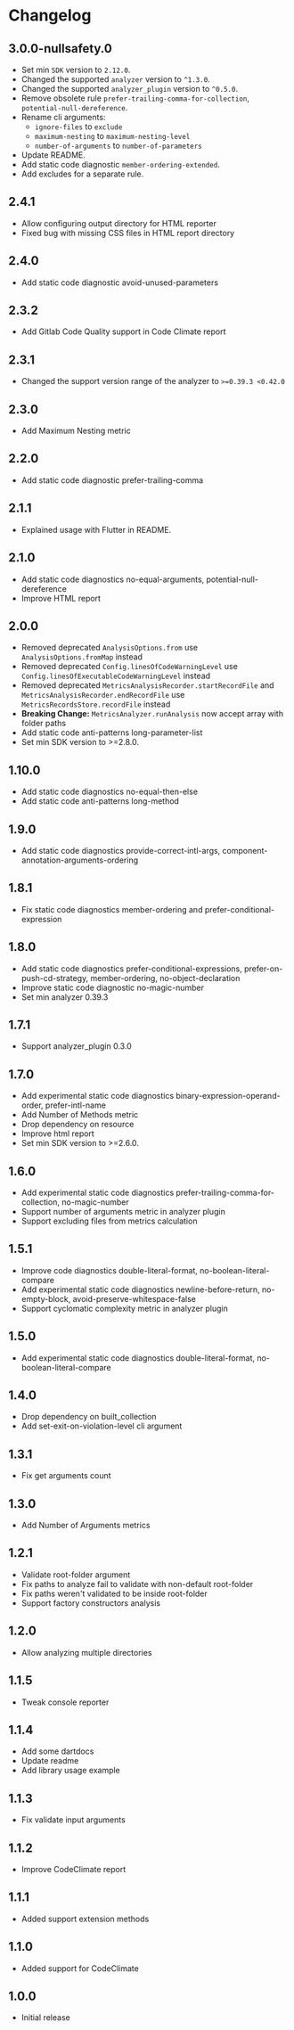 # Changelog

## 3.0.0-nullsafety.0

* Set min `SDK` version to `2.12.0`.
* Changed the supported `analyzer` version to `^1.3.0`.
* Changed the supported `analyzer_plugin` version to `^0.5.0`.
* Remove obsolete rule `prefer-trailing-comma-for-collection`, `potential-null-dereference`.
* Rename cli arguments:
  * `ignore-files` to `exclude`
  * `maximum-nesting` to `maximum-nesting-level`
  * `number-of-arguments` to `number-of-parameters`
* Update README.
* Add static code diagnostic `member-ordering-extended`.
* Add excludes for a separate rule.

## 2.4.1

* Allow configuring output directory for HTML reporter
* Fixed bug with missing CSS files in HTML report directory

## 2.4.0

* Add static code diagnostic avoid-unused-parameters

## 2.3.2

* Add Gitlab Code Quality support in Code Climate report

## 2.3.1

* Changed the support version range of the analyzer to `>=0.39.3 <0.42.0`

## 2.3.0

* Add Maximum Nesting metric

## 2.2.0

* Add static code diagnostic prefer-trailing-comma

## 2.1.1

* Explained usage with Flutter in README.

## 2.1.0

* Add static code diagnostics no-equal-arguments, potential-null-dereference
* Improve HTML report

## 2.0.0

* Removed deprecated `AnalysisOptions.from` use `AnalysisOptions.fromMap` instead
* Removed deprecated `Config.linesOfCodeWarningLevel` use `Config.linesOfExecutableCodeWarningLevel` instead
* Removed deprecated `MetricsAnalysisRecorder.startRecordFile` and `MetricsAnalysisRecorder.endRecordFile` use `MetricsRecordsStore.recordFile` instead
* **Breaking Change:** `MetricsAnalyzer.runAnalysis` now accept array with folder paths
* Add static code anti-patterns long-parameter-list
* Set min SDK version to >=2.8.0.

## 1.10.0

* Add static code diagnostics no-equal-then-else
* Add static code anti-patterns long-method

## 1.9.0

* Add static code diagnostics provide-correct-intl-args, component-annotation-arguments-ordering

## 1.8.1

* Fix static code diagnostics member-ordering and prefer-conditional-expression

## 1.8.0

* Add static code diagnostics prefer-conditional-expressions, prefer-on-push-cd-strategy, member-ordering, no-object-declaration
* Improve static code diagnostic no-magic-number
* Set min analyzer 0.39.3

## 1.7.1

* Support analyzer_plugin 0.3.0

## 1.7.0

* Add experimental static code diagnostics binary-expression-operand-order, prefer-intl-name
* Add Number of Methods metric
* Drop dependency on resource
* Improve html report
* Set min SDK version to >=2.6.0.

## 1.6.0

* Add experimental static code diagnostics prefer-trailing-comma-for-collection, no-magic-number
* Support number of arguments metric in analyzer plugin
* Support excluding files from metrics calculation

## 1.5.1

* Improve code diagnostics double-literal-format, no-boolean-literal-compare
* Add experimental static code diagnostics newline-before-return, no-empty-block, avoid-preserve-whitespace-false
* Support cyclomatic complexity metric in analyzer plugin

## 1.5.0

* Add experimental static code diagnostics double-literal-format, no-boolean-literal-compare

## 1.4.0

* Drop dependency on built_collection
* Add set-exit-on-violation-level cli argument

## 1.3.1

* Fix get arguments count

## 1.3.0

* Add Number of Arguments metrics

## 1.2.1

* Validate root-folder argument
* Fix paths to analyze fail to validate with non-default root-folder
* Fix paths weren't validated to be inside root-folder
* Support factory constructors analysis

## 1.2.0

* Allow analyzing multiple directories

## 1.1.5

* Tweak console reporter

## 1.1.4

* Add some dartdocs
* Update readme
* Add library usage example

## 1.1.3

* Fix validate input arguments

## 1.1.2

* Improve CodeClimate report

## 1.1.1

* Added support extension methods

## 1.1.0

* Added support for CodeClimate

## 1.0.0

* Initial release
